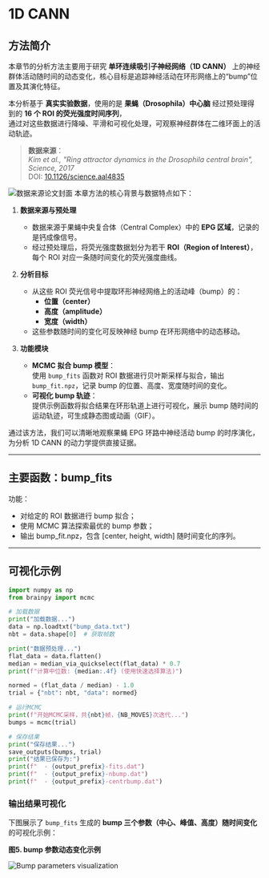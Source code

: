 # 1D CANN

## 方法简介

本章节的分析方法主要用于研究 **单环连续吸引子神经网络（1D CANN）** 上的神经群体活动随时间的动态变化，核心目标是追踪神经活动在环形网络上的“bump”位置及其演化特征。

本分析基于 **真实实验数据**，使用的是 **果蝇（Drosophila）中心脑** 经过预处理得到的 **16 个 ROI 的荧光强度时间序列**，  
通过对这些数据进行降噪、平滑和可视化处理，可观察神经群体在二维环面上的活动轨迹。

> **数据来源**：  
> *Kim et al., "Ring attractor dynamics in the Drosophila central brain", Science, 2017*  
> DOI: [10.1126/science.aal4835](https://doi.org/10.1126/science.aal4835)

![数据来源论文封面](f7cd95f2-9856-4acc-978e-648a563b0b29.png)
本章方法的核心背景与数据特点如下：

1. **数据来源与预处理**  
   - 数据来源于果蝇中央复合体（Central Complex）中的 **EPG 区域**，记录的是钙成像信号。  
   - 经过预处理后，将荧光强度数据划分为若干 **ROI（Region of Interest）**，每个 ROI 对应一条随时间变化的荧光强度曲线。

2. **分析目标**  
   - 从这些 ROI 荧光信号中提取环形神经网络上的活动峰（bump）的：
     - **位置（center）**
     - **高度（amplitude）**
     - **宽度（width）**
   - 这些参数随时间的变化可反映神经 bump 在环形网络中的动态移动。

3. **功能模块**  
   - **MCMC 拟合 bump 模型**：  
     使用 `bump_fits` 函数对 ROI 数据进行贝叶斯采样与拟合，输出 `bump_fit.npz`，记录 bump 的位置、高度、宽度随时间的变化。  
   - **可视化 bump 轨迹**：  
     提供示例函数将拟合结果在环形轨道上进行可视化，展示 bump 随时间的运动轨迹，可生成静态图或动画（GIF）。

通过该方法，我们可以清晰地观察果蝇 EPG 环路中神经活动 bump 的时序演化，为分析 1D CANN 的动力学提供直接证据。

---

## 主要函数：bump_fits

功能：
- 对给定的 ROI 数据进行 bump 拟合；
- 使用 MCMC 算法探索最优的 bump 参数；
- 输出 bump_fit.npz，包含 [center, height, width] 随时间变化的序列。

---

## 可视化示例
```python
import numpy as np
from brainpy import mcmc

# 加载数据
print("加载数据...")
data = np.loadtxt("bump_data.txt")
nbt = data.shape[0]  # 获取帧数

print("数据预处理...")
flat_data = data.flatten()
median = median_via_quickselect(flat_data) * 0.7
print(f"计算中位数: {median:.4f} (使用快速选择算法)")

normed = (flat_data / median) - 1.0
trial = {"nbt": nbt, "data": normed}

# 运行MCMC
print(f"开始MCMC采样，共{nbt}帧，{NB_MOVES}次迭代...")
bumps = mcmc(trial)

# 保存结果
print("保存结果...")
save_outputs(bumps, trial)
print("结果已保存为:")
print(f"  - {output_prefix}-fits.dat")
print(f"  - {output_prefix}-nbump.dat")
print(f"  - {output_prefix}-centrbump.dat")
```
### 输出结果可视化

下图展示了 `bump_fits` 生成的 **bump 三个参数（中心、峰值、高度）随时间变化**的可视化示例：

**图5. bump 参数动态变化示例**

![Bump parameters visualization]()
